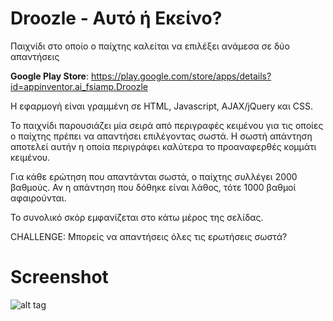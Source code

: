# Droozle - Αυτό ή Εκείνο?

Παιχνίδι στο οποίο ο παίχτης καλείται να επιλέξει ανάμεσα σε δύο απαντήσεις

<b>Google Play Store</b>: https://play.google.com/store/apps/details?id=appinventor.ai_fsiamp.Droozle

H εφαρμογή είναι γραμμένη σε HTML, Javascript, AJAX/jQuery και CSS.

Το παιχνίδι παρουσιάζει μία σειρά από περιγραφές κειμένου για τις οποίες ο παίχτης πρέπει να απαντήσει επιλέγοντας σωστά.
Η σωστή απάντηση αποτελεί αυτήν η οποία περιγράφει καλύτερα το προαναφερθές κομμάτι κειμένου.

Για κάθε ερώτηση που απαντάνται σωστά, ο παίχτης συλλέγει 2000 βαθμούς.
Αν η απάντηση που δόθηκε είναι λάθος, τότε 1000 βαθμοί αφαιρούνται.

Το συνολικό σκόρ εμφανίζεται στο κάτω μέρος της σελίδας.

CHALLENGE: Μπορείς να απαντήσεις όλες τις ερωτήσεις σωστά?

# Screenshot

![alt tag](https://raw.githubusercontent.com/fsiamp/droozle/master/temple.PNG)
